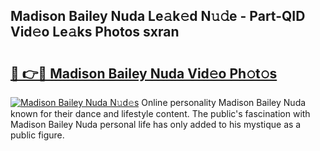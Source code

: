## Madison Bailey Nuda Le𝚊k𝚎d N𝚞𝚍e - Part-QID Vid𝚎o Le𝚊ks Photos sxran

# <h2><a href="http://fbfr2cg.evod.top/?m=Madison+Bailey+Nuda">🔗 👉🔴 Madison Bailey Nuda Vid𝚎o Ph𝚘t𝚘s</a></h2>

[![Madison Bailey Nuda N𝚞d𝚎s](https://i.imgur.com/8V9OHl7.gif)](http://fbfr2cg.evod.top/?m=Madison+Bailey+Nuda)
Online personality Madison Bailey Nuda known for their dance and lifestyle content. The public's fascination with Madison Bailey Nuda personal life has only added to his mystique as a public figure. 
